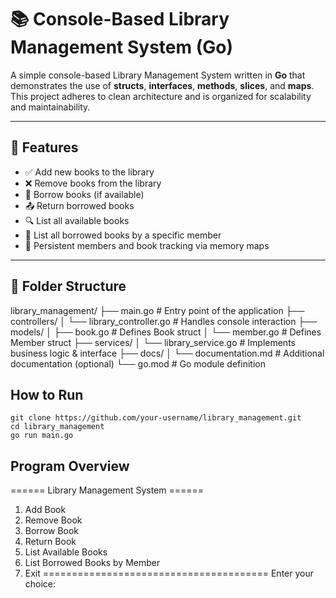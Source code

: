 # 📚 Console-Based Library Management System (Go)

A simple console-based Library Management System written in **Go** that demonstrates the use of **structs**, **interfaces**, **methods**, **slices**, and **maps**. This project adheres to clean architecture and is organized for scalability and maintainability.

---

## 🧩 Features

- ✅ Add new books to the library  
- ❌ Remove books from the library  
- 📖 Borrow books (if available)  
- 📤 Return borrowed books  
- 🔍 List all available books  
- 👤 List all borrowed books by a specific member  
- 🔁 Persistent members and book tracking via memory maps

---
## 📁 Folder Structure

library_management/
├── main.go # Entry point of the application
├── controllers/
│ └── library_controller.go # Handles console interaction
├── models/
│ ├── book.go # Defines Book struct
│ └── member.go # Defines Member struct
├── services/
│ └── library_service.go # Implements business logic & interface
├── docs/
│ └── documentation.md # Additional documentation (optional)
└── go.mod # Go module definition

## How to Run
```
git clone https://github.com/your-username/library_management.git
cd library_management
go run main.go
```

## Program Overview
====== Library Management System ======
1. Add Book
2. Remove Book
3. Borrow Book
4. Return Book
5. List Available Books
6. List Borrowed Books by Member
7. Exit
=======================================
Enter your choice:

